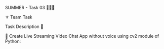 SUMMER - Task 03 👨🏻‍💻 

⚜️ Team Task

Task Description 📄

📌 Create Live Streaming Video Chat App without voice using cv2 module of Python: 
